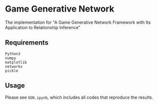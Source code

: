 # Game Generative Network

The implementation for "A Game Generative Network Framework with Its Application to Relationship Inference"



## Requirements

```
Python3
numpy
matplotlib
networkx
pickle
```



## Usage

Please see `GGN.ipynb`, which includes all codes that reproduce the results.





